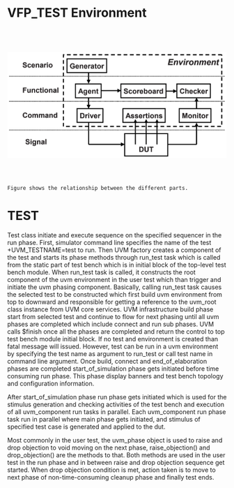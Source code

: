 # VFP_TEST Environment
<h1 align="center">
  <br/>
  <img src="https://github.com/zakinder/VFP_TEST/blob/master/doc/environment.PNG" alt="Environment" width="525px"/>
  <br/>
  <br/>
</h1>

```
Figure shows the relationship between the different parts.
```

# TEST

Test class initiate and execute sequence on the specified sequencer in the run phase. First, simulator command line specifies the name of the test +UVM_TESTNAME=test to run. Then UVM factory creates a component of the test and starts its phase methods through run_test task which is called from the static part of test bench which is in initial block of the top-level test bench module. When run_test task is called, it constructs the root component of the uvm environment in the user test which than trigger and initiate the uvm phasing component. Basically, calling run_test task causes the selected test to be constructed which first build uvm environment from top to downward and responsible for getting a reference to the uvm_root class instance from UVM core services. UVM infrastructure build phase start from selected test and continue to flow for next phasing until all uvm phases are completed which include connect and run sub phases. UVM calls $finish once all the phases are completed and return the control to top test bench module initial block.  If no test and environment is created than fatal message will issued. However, test can be run in a uvm environment by specifying the test name as argument to run_test or call test name in command line argument. Once build, connect and end_of_elaboration phases are completed start_of_simulation phase gets initiated before time consuming run phase. This phase display banners and test bench topology and configuration information.

After start_of_simulation phase run phase gets initiated which is used for the stimulus generation and checking activities of the test bench and execution of all uvm_component run tasks in parallel. Each uvm_component run phase task run in parallel where main phase gets initiated, and stimulus of specified test case is generated and applied to the dut.

Most commonly in the user test, the uvm_phase object is used to raise and drop objection to void moving on the next phase, raise_objection() and drop_objection() are the methods to that. Both methods are used in the user test in the run phase and in between raise and drop objection sequence get started. When drop objection condition is met, action taken is to move to next phase of non-time-consuming cleanup phase and finally test ends.

